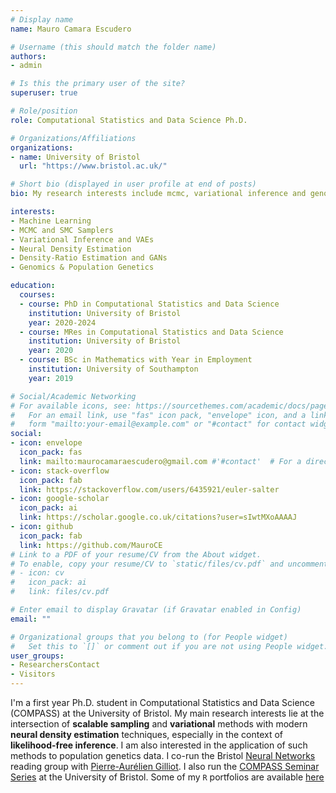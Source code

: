 ```yaml
---
# Display name
name: Mauro Camara Escudero

# Username (this should match the folder name)
authors:
- admin

# Is this the primary user of the site?
superuser: true

# Role/position
role: Computational Statistics and Data Science Ph.D.

# Organizations/Affiliations
organizations:
- name: University of Bristol
  url: "https://www.bristol.ac.uk/"

# Short bio (displayed in user profile at end of posts)
bio: My research interests include mcmc, variational inference and genomic data.

interests:
- Machine Learning
- MCMC and SMC Samplers
- Variational Inference and VAEs
- Neural Density Estimation
- Density-Ratio Estimation and GANs
- Genomics & Population Genetics

education:
  courses:
  - course: PhD in Computational Statistics and Data Science
    institution: University of Bristol
    year: 2020-2024
  - course: MRes in Computational Statistics and Data Science
    institution: University of Bristol
    year: 2020
  - course: BSc in Mathematics with Year in Employment
    institution: University of Southampton
    year: 2019

# Social/Academic Networking
# For available icons, see: https://sourcethemes.com/academic/docs/page-builder/#icons
#   For an email link, use "fas" icon pack, "envelope" icon, and a link in the
#   form "mailto:your-email@example.com" or "#contact" for contact widget.
social:
- icon: envelope
  icon_pack: fas
  link: mailto:maurocamaraescudero@gmail.com #'#contact'  # For a direct email link, use "mailto:test@example.org".
- icon: stack-overflow
  icon_pack: fab
  link: https://stackoverflow.com/users/6435921/euler-salter
- icon: google-scholar
  icon_pack: ai
  link: https://scholar.google.co.uk/citations?user=sIwtMXoAAAAJ
- icon: github
  icon_pack: fab
  link: https://github.com/MauroCE
# Link to a PDF of your resume/CV from the About widget.
# To enable, copy your resume/CV to `static/files/cv.pdf` and uncomment the lines below.
# - icon: cv
#   icon_pack: ai
#   link: files/cv.pdf

# Enter email to display Gravatar (if Gravatar enabled in Config)
email: ""

# Organizational groups that you belong to (for People widget)
#   Set this to `[]` or comment out if you are not using People widget.
user_groups:
- ResearchersContact
- Visitors
---
```


I'm a first year Ph.D. student in Computational Statistics and Data Science (COMPASS) at the University of Bristol. My main research interests lie at the intersection of **scalable sampling** and **variational** methods with modern **neural density estimation** techniques, especially in the context of **likelihood-free inference**. I am also interested in the application of such methods to population genetics data. I co-run the Bristol [Neural Networks](https://neuralnetworksbristol.netlify.app/) reading group with [Pierre-Aurélien Gilliot](https://research-information.bris.ac.uk/en/persons/pierre-aurelien-m-a-gilliot). I also run the [COMPASS Seminar Series](https://compass.blogs.bristol.ac.uk/compass-seminar-series/) at the University of Bristol. Some of my `R` portfolios are available [here](https://statisticalcomputingportfolio.netlify.com/)
